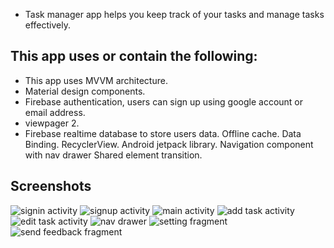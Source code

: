 * Task manager app helps you keep track of your tasks and manage tasks effectively.

## This app uses or contain the following:
* This app uses MVVM architecture.
* Material design components.
* Firebase authentication, users can sign up using google account or email address.
* viewpager 2.
* Firebase realtime database to store users data.
Offline cache.
Data Binding.
RecyclerView.
Android jetpack library.
Navigation component with nav drawer
Shared element transition.

## Screenshots
![signin activity](screenshots/signin-activity.png)
![signup activity](screenshots/signup-activity.png)
![main activity](screenshots/main-activity.png)
![add task activity](screenshots/add-task-activity.png)
![edit task activity](screenshots/edit-task-activity.png)
![nav drawer](screenshots/nav-drawer.png)
![setting fragment](screenshots/setting-fragment.png)
![send feedback fragment](screenshots/send-feedback-fragment.png)